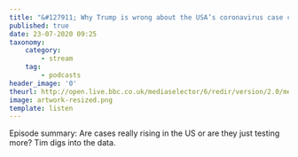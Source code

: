 ```yaml
---
title: "&#127911; Why Trump is wrong about the USA’s coronavirus case comeback"
published: true
date: 23-07-2020 09:25
taxonomy:
    category:
        - stream
    tag:
        - podcasts
header_image: '0'
theurl: http://open.live.bbc.co.uk/mediaselector/6/redir/version/2.0/mediaset/audio-nondrm-download/proto/http/vpid/p08jsnns.mp3
image: artwork-resized.png
template: listen
--- 
```

Episode summary: Are cases really rising in the US or are they just testing more? Tim digs into the data.
